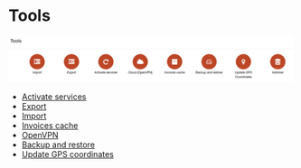 Tools
=====

![icon](icon.png)

* [Activate services](configuration/tools/activate_services/activate_services.md)
* [Export](configuration/tools/export/export.md)
* [Import](configuration/tools/import/import.md)
* [Invoices cache](configuration/tools/invoices_cache/invoices_cache.md)
* [OpenVPN](configuration/tools/openvpn/openvpn.md)
* [Backup and restore](configuration/tools/backup_restore/backup_restore.md)
* [Update GPS coordinates](configuration/tools/gps/gps.md)
